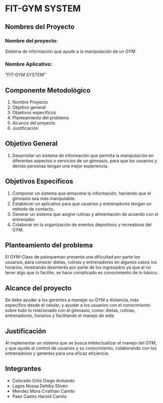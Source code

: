 # FIT-GYM SYSTEM
## Nombres del Proyecto
### Nombre del proyecto: 
Sistema de información que ayude a la manipulación de un GYM
### Nombre Aplicativo:
“FIT-GYM SYSTEM”
## Componente Metodológico 
1. Nombre Proyecto
2. Objetivo general
3. Objetivos específicos
4. Planteamiento del problema
5. Alcance del proyecto
6. Justificación
## Objetivo General
1. Desarrollar un sistema de información que permita la manipulación en diferentes aspectos o servicios de un gimnasio, para que los usuarios y demás personas tengan una mejor experiencia.
## Objetivos Específicos
1. Componer un sistema que almacene la información, haciendo que el gimnasio sea más manipulable.
2. Establecer un aplicativo para que usuarios y entrenadores tengan un método de contacto.
3. Generar un sistema que asigne rutinas y alimentación de acuerdo con el entrenador. 
4. Colaborar en la organización de eventos deportivos y recreativos del GYM. 
## Planteamiento del problema
El GYM-Class de paloquemao presenta una dificultad por parte los usuarios, para conocer dietas, rutinas y entrenadores en algunos casos los horarios, mostrando desinterés por parte de los ingresados ya que al no tener algo que lo facilite, se hace complicado es conocimiento de lo básico. 
## Alcance del proyecto
Se debe ayudar a los gerentes a manejar su GYM a distancia, más específico desde el celular, y ayudar a los usuarios con el conocimiento sobre todo lo relacionado con el gimnasio, como: dietas, rutinas, entrenadores, horarios y facilitando el manejo de este.
## Justificación
Al implementar un sistema que se busca intelectualizar el manejo del GYM, y que ayude al control de usuarios y su conocimiento, colaborando con los entrenadores y gerentes para una eficaz eficiencia.  
## Integrantes
- Colorado Ortiz Diego Armando
- Lagos Nossa Dehiby Stiven
- Mendez Mora Cristhian  Camilo 
- Paez Castro Harold Camilo 

